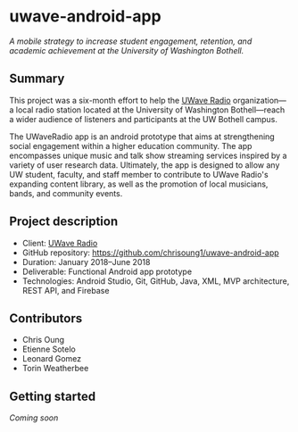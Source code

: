 # uwave-android-app

_A mobile strategy to increase student engagement, retention, and academic achievement at the University of Washington Bothell._

## Summary

This project was a six-month effort to help the [UWave Radio](uwave.fm) organization—a local radio station located at the University of Washington Bothell—reach a wider audience of listeners and participants at the UW Bothell campus. 

The UWaveRadio app is an android prototype that aims at strengthening social engagement within a higher education community. The app encompasses unique music and talk show streaming services inspired by a variety of user research data. Ultimately, the app is designed to allow any UW student, faculty, and staff member to contribute to UWave Radio's expanding content library, as well as the promotion of local musicians, bands, and community events.

## Project description

- Client: [UWave Radio](uwave.fm)
- GitHub repository: https://github.com/chrisoung1/uwave-android-app
- Duration: January 2018–June 2018
- Deliverable: Functional Android app prototype
- Technologies: Android Studio, Git, GitHub, Java, XML, MVP architecture, REST API, and Firebase

## Contributors

- Chris Oung
- Etienne Sotelo
- Leonard Gomez
- Torin Weatherbee

## Getting started

_Coming soon_


